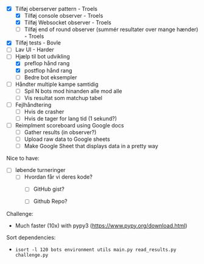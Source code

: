 - [X] Tilføj oberserver pattern - Troels
  - [X] Tilføj console observer - Troels
  - [X] Tilføj Websocket observer - Troels
  - [ ] Tilføj end of round observer (summér resultater over mange hænder) - Troels
- [X] Tilføj tests - Bovle
- [ ] Lav UI - Harder
- [ ] Hjælp til bot udvikling
  - [X] preflop hånd rang 
  - [X] postflop hånd rang
  - [ ] Bedre bot eksempler
- [ ] Håndter multiple kampe samtidig
  - [ ] Spil N bots mod hinanden alle mod alle
  - [ ] Vis resultat som matchup tabel
- [ ] Fejlhåndtering
  - [ ] Hvis de crasher
  - [ ] Hvis de tager for lang tid (1 sekund?)
- [ ] Reimplment scoreboard using Google docs
  - [ ] Gather results (in observer?) 
  - [ ] Upload raw data to Google sheets
  - [ ] Make Google Sheet that displays data in a pretty way

Nice to have:

- [ ] løbende turneringer
  - [ ] Hvordan får vi deres kode?
    - [ ] GitHub gist?
    - [ ] Github Repo?





Challenge:
 - Much faster (10x) with pypy3 (https://www.pypy.org/download.html)


Sort dependencies:
 - `isort -l 120 bots environment utils main.py read_results.py challenge.py`
